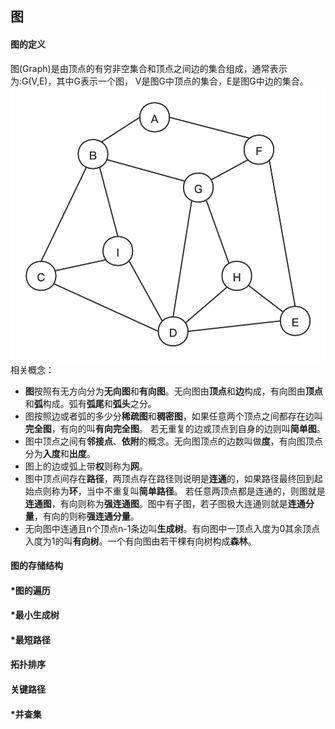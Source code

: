 ## 图

#### 图的定义
图(Graph)是由顶点的有穷非空集合和顶点之间边的集合组成，通常表示为:G(V,E)，其中G表示一个图，
V是图G中顶点的集合，E是图G中边的集合。
![图](resource/graph.png "图")
相关概念：
- **图**按照有无方向分为**无向图**和**有向图**。无向图由**顶点**和**边**构成，有向图由**顶点**和**弧**构成。弧有**弧尾**和**弧头**之分。
- 图按照边或者弧的多少分**稀疏图**和**稠密图**，如果任意两个顶点之间都存在边叫**完全图**，有向的叫**有向完全图**。
若无重复的边或顶点到自身的边则叫**简单图**。
- 图中顶点之间有**邻接点**、**依附**的概念。无向图顶点的边数叫做**度**，有向图顶点分为**入度**和**出度**。
- 图上的边或弧上带**权**则称为**网**。
- 图中顶点间存在**路径**，两顶点存在路径则说明是**连通**的，如果路径最终回到起始点则称为**环**，当中不重复叫**简单路径**。
若任意两顶点都是连通的，则图就是**连通图**，有向则称为**强连通图**。图中有子图，若子图极大连通则就是**连通分量**，有向的则称**强连通分量**。
- 无向图中连通且n个顶点n-1条边叫**生成树**。有向图中一顶点入度为0其余顶点入度为1的叫**有向树**。一个有向图由若干棵有向树构成**森林**。
#### 图的存储结构
#### *图的遍历
#### *最小生成树
#### *最短路径
#### 拓扑排序
#### 关键路径
#### *并查集